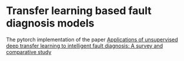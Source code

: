 # Transfer learning based fault diagnosis models
The pytorch implementation of the paper [Applications of unsupervised deep transfer learning to intelligent fault diagnosis: A survey and comparative study](https://doi:10.1109/TIM.2021.3116309)
